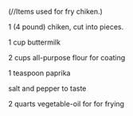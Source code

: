  (//Items used for fry chiken.)
 
  1 (4 pound) chiken, cut into pieces.

  1 cup buttermilk

  2 cups all-purpose flour for coating

  1 teaspoon paprika

  salt and pepper to taste

  2 quarts vegetable-oil for for frying